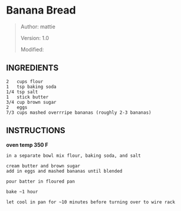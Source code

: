 # Banana Bread
> Author: mattie
>
> Version: 1.0
>
> Modified:


## INGREDIENTS
```
2   cups flour
1   tsp baking soda
1/4 tsp salt
1   stick butter
3/4 cup brown sugar
2   eggs
7/3 cups mashed overrripe bananas (roughly 2-3 bananas)
```


## INSTRUCTIONS

**oven temp 350 F**

```
in a separate bowl mix flour, baking soda, and salt

cream butter and brown sugar
add in eggs and mashed bananas until blended
 
pour batter in floured pan
 
bake ~1 hour
 
let cool in pan for ~10 minutes before turning over to wire rack
```
